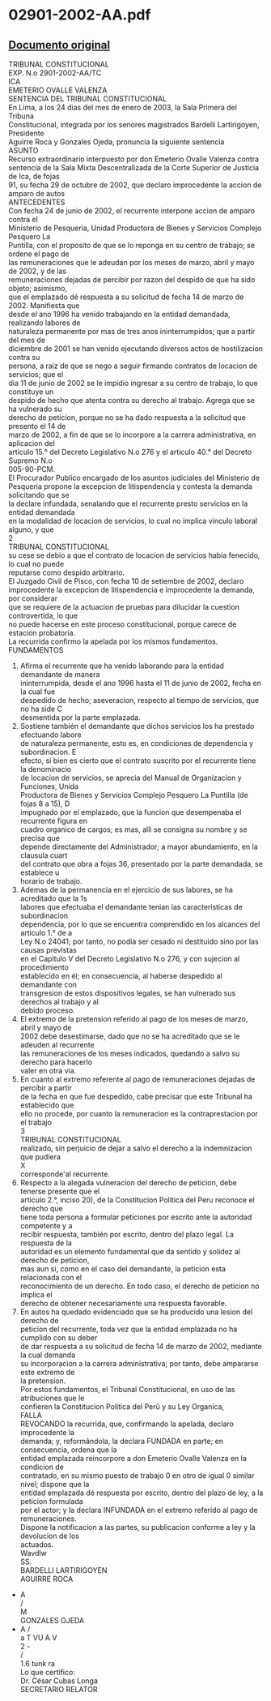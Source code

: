 
02901-2002-AA.pdf
=================
  
[Documento original](https://tc.gob.pe/jurisprudencia/2003/02901-2002-AA.pdf)  
---  
TRIBUNAL CONSTITUCIONAL  
EXP. N.o 2901-2002-AA/TC  
ICA  
EMETERIO OVALLE VALENZA  
SENTENCIA DEL TRIBUNAL CONSTITUCIONAL  
En Lima, a los 24 dias del mes de enero de 2003, la Sala Primera del Tribuna  
Constitucional, integrada por los senores magistrados Bardelli Lartirigoyen, Presidente  
Aguirre Roca y Gonzales Ojeda, pronuncia la siguiente sentencia  
ASUNTO  
Recurso extraordinario interpuesto por don Emeterio Ovalle Valenza contra  
sentencia de la Sala Mixta Descentralizada de la Corte Superior de Justicia de Ica, de fojas  
91, su fecha 29 de octubre de 2002, que declaro improcedente la accion de amparo de autos  
ANTECEDENTES  
Con fecha 24 de junio de 2002, el recurrente interpone accion de amparo contra el  
Ministerio de Pesqueria, Unidad Productora de Bienes y Servicios Complejo Pesquero La  
Puntilla, con el proposito de que se lo reponga en su centro de trabajo; se ordene el pago de  
las remuneraciones que le adeudan por los meses de marzo, abril y mayo de 2002, y de las  
remuneraciones dejadas de percibir por razon del despido de que ha sido objeto; asimismo,  
que el emplazado dé respuesta a su solicitud de fecha 14 de marzo de 2002. Manifiesta que  
desde el ano 1996 ha venido trabajando en la entidad demandada, realizando labores de  
naturaleza permanente por mas de tres anos ininterrumpidos; que a partir del mes de  
diciembre de 2001 se han venido ejecutando diversos actos de hostilizacion contra su  
persona, a raiz de que se nego a seguir firmando contratos de locacion de servicios; que el  
dia 11 de junio de 2002 se le impidio ingresar a su centro de trabajo, lo que constituye un  
despido de hecho que atenta contra su derecho al trabajo. Agrega que se ha vulnerado su  
derecho de peticion, porque no se ha dado respuesta a la solicitud que presento el 14 de  
marzo de 2002, a fin de que se lo incorpore a la carrera administrativa, en aplicacion del  
articulo 15.° del Decreto Legislativo N.o 276 y el articulo 40.° del Decreto Supremo N.o  
005-90-PCM.  
El Procurador Publico encargado de los asuntos judiciales del Ministerio de  
Pesqueria propone la excepcion de litispendencia y contesta la demanda solicitando que se  
la declare infundada, senalando que el recurrente presto servicios en la entidad demandada  
en la modalidad de locacion de servicios, lo cual no implica vinculo laboral alguno, y que  
2  
TRIBUNAL CONSTITUCIONAL  
su cese se debio a que el contrato de locacion de servicios habia fenecido, lo cual no puede  
reputarse como despido arbitrario.  
El Juzgado Civil de Pisco, con fecha 10 de setiembre de 2002, declaro  
improcedente la excepcion de litispendencia e improcedente la demanda, por considerar  
que se requiere de la actuacion de pruebas para dilucidar la cuestion controvertida, lo que  
no puede hacerse en este proceso constitucional, porque carece de estacion probatoria.  
La recurrida confirmo la apelada por los mismos fundamentos.  
FUNDAMENTOS  
1. Afirma el recurrente que ha venido laborando para la entidad demandante de manera  
ininterrumpida, desde el ano 1996 hasta el 11 de junio de 2002, fecha en la cual fue  
despedido de hecho; aseveracion, respecto al tiempo de servicios, que no ha side C  
desmentida por la parte emplazada.  
2. Sostiene también el demandante que dichos servicios los ha prestado efectuando labore  
de naturaleza permanente, esto es, en condiciones de dependencia y subordinacion. E  
efecto, si bien es cierto que el contrato suscrito por el recurrente tiene la denominacio  
de locacion de servicios, se aprecia del Manual de Organizacion y Funciones, Unida  
Productora de Bienes y Servicios Complejo Pesquero La Puntilla (de fojas 8 a 15), D  
impugnado por el emplazado, que la funcion que desempenaba el recurrente figura en  
cuadro organico de cargos; es mas, alli se consigna su nombre y se precisa que  
depende directamente del Administrador; a mayor abundamiento, en la clausula cuart  
del contrato que obra a fojas 36, presentado por la parte demandada, se establece u  
horario de trabajo.  
3. Ademas de la permanencia en el ejercicio de sus labores, se ha acreditado que la 1s  
labores que efectuaba el demandante tenian las caracteristicas de subordinacion  
dependencia, por lo que se encuentra comprendido en los alcances del articulo 1.° de a  
Ley N.o 24041; por tanto, no podia ser cesado ni destituido sino por las causas previstas  
en el Capitulo V del Decreto Legislativo N.o 276, y con sujecion al procedimiento  
establecido en él; en consecuencia, al haberse despedido al demandante con  
transgresion de estos dispositivos legales, se han vulnerado sus derechos al trabajo y al  
debido proceso.  
4. El extremo de la pretension referido al pago de los meses de marzo, abril y mayo de  
2002 debe desestimarse, dado que no se ha acreditado que se le adeuden al recurrente  
las remuneraciones de los meses indicados, quedando a salvo su derecho para hacerlo  
valer en otra via.  
5. En cuanto al extremo referente al pago de remuneraciones dejadas de percibir a partir  
de la fecha en que fue despedido, cabe precisar que este Tribunal ha establecido que  
ello no procede, por cuanto la remuneracion es la contraprestacion por el trabajo  
3  
TRIBUNAL CONSTITUCIONAL  
realizado, sin perjuicio de dejar a salvo el derecho a la indemnizacion que pudiera  
X  
corresponde'al recurrente.  
6. Respecto a la alegada vulneracion del derecho de peticion, debe tenerse presente que el  
articulo 2.°, inciso 20), de la Constitucion Politica del Peru reconoce el derecho que  
tiene toda persona a formular peticiones por escrito ante la autoridad competente y a  
recibir respuesta, también por escrito, dentro del plazo legal. La respuesta de la  
autoridad es un elemento fundamental que da sentido y solidez al derecho de peticion,  
mas aun si, como en el caso del demandante, la peticion esta relacionada con el  
reconocimiento de un derecho. En todo caso, el derecho de peticion no implica el  
derecho de obtener necesariamente una respuesta favorable.  
7. En autos ha quedado evidenciado que se ha producido una lesion del derecho de  
peticion del recurrente, toda vez que la entidad emplazada no ha cumplido con su deber  
de dar respuesta a su solicitud de fecha 14 de marzo de 2002, mediante la cual demanda  
su incorporacion a la carrera administrativa; por tanto, debe ampararse este extremo de  
la pretension.  
Por estos fundamentos, el Tribunal Constitucional, en uso de las atribuciones que le  
confieren la Constitucion Politica del Perû y su Ley Organica,  
FALLA  
REVOCANDO la recurrida, que, confirmando la apelada, declaro improcedente la  
demanda; y, reformândola, la declara FUNDADA en parte; en consecuencia, ordena que la  
entidad emplazada reincorpore a don Emeterio Ovalle Valenza en la condicion de  
contratado, en su mismo puesto de trabajo 0 en otro de igual 0 similar nivel; dispone que la  
entidad emplazada dé respuesta por escrito, dentro del plazo de ley, a la peticion formulada  
por el actor; y la declara INFUNDADA en el extremo referido al pago de remuneraciones.  
Dispone la notificacion a las partes, su publicacion conforme a ley y la devolucion de los  
actuados.  
Wavdlw  
SS.  
BARDELLI LARTIRIGOYEN  
AGUIRRE ROCA  
- A  
/  
M  
GONZALES OJEDA  
- A /  
a T VU A V  
2 -  
/  
1.6 tunk ra  
Lo que certifico:  
Dr. César Cubas Longa  
SECRETARIO RELATOR